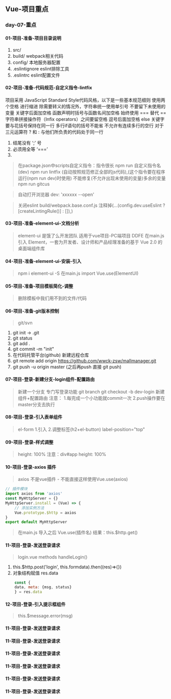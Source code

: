 ## Vue-项目重点

### day-07-重点

#### 01-项目-准备-项目目录说明
1. src/
2. build/ webpack相关代码
3. config/ 本地服务器配置
4. .eslintignore eslint排除工具
5. .eslintrc eslint配置文件
#### 02-项目-准备-代码规范-自定义指令-lintfix
项目采用 JavaScript Standard Style代码风格，以下是一些基本规范细则
    使用两个空格 进行缩进
    除需要转义的情况外，字符串统一使用单引号
    不要留下未使用的变量
    关键字后面加空格
    函数声明时括号与函数名间加空格
    始终使用 === 替代 ==
    字符串拼接操作符（Infix operators）之间要留空格
    逗号后面加空格
    else 关键字要与花括号保持在同一行
    多行if语句的括号不能省
    不允许有连续多行的空行
    对于三元运算符 ? 和 : 与他们所负责的代码处于同一行
1. 结尾没有 ‘;’ 号
2. 必须用全等 ‘===’
3. 

> 在package.json中scripts自定义指令：指令很长
> npm run 自定义指令名(dev)
> npm run lintfix (自动按照规范修正全部的js代码),(这个指令要在程序运行(npm run dev)时使用)
    不能修复(不允许出现未使用的变量)多余的变量
> npm run gitcus

> 自动打开浏览器 dev: 'xxxxxx --open'

> 关闭eslint build/webpack.base.conf.js 注释掉(...(config.dev.useEslint ? [createLintingRule()] : []),)

#### 03-项目-准备-element-ui-文档分析
> element-ui 是饿了么开发团队
> 适用于vue项目-PC端项目
> DDFE
> 在main.js引入
> Element，一套为开发者、设计师和产品经理准备的基于 Vue 2.0 的桌面端组件库

#### 04-项目-准备-element-ui-安装-引入
> npm i element-ui -S
> 在main.js import
> Vue.use(ElementUI)

#### 05-项目-准备-项目模板简化-调整
> 删除模板中我们用不到的文件/代码

#### 06-项目-准备-git版本控制
> git/svn
1. git init -> .git
2. git status
3. git add .
4. git commit -m "init"
5. 在代码托管平台(github) 新建远程仓库
7. git remote add origin https://github.com/wwck-zsw/mallmanager.git
8. git push -u origin master (之后再push 直接 git push)

#### 07-项目-登录-新建分支-login组件-配置路由
> 新建一个分支 专门写登录功能
> git branch
> git checkout -b dev-login
> 新建组件+配置路由
> 注意：
    1.每完成一个小功能就commit一次
    2.push操作要在master分支去执行

#### 08-项目-登录-引入表单组件
> el-form
    1.引入
    2.调整标签(h2+el-button)
> label-position="top"

#### 09-项目-登录-样式调整
> height: 100%
> 注意：div#app height: 100%

#### 10-项目-登录-axios 插件
> axios 不是vue插件 - 不能直接这样使用Vue.use(axios)
```js
// 插件模块
import axios from 'axios'
const MyHttpServer = {}
MyHttpServer.install = (Vue) => {
    // 添加实例方法
    Vue.prototype.$http = axios
}
export default MyHttpServer
```
> 在main.js 导入之后 Vue.use(插件名)
> 结果：this.$http.get()

#### 11-项目-登录-发送登录请求
> login.vue methods handleLogin()
1. this.$http.post('login', this.formdata).then((res)=>{})
2. 对象结构赋值 res.data
```js
    const {
    data, meta: {msg, status}
    } = res.data
```

#### 12-项目-登录-引入提示框组件
> this.$message.error(msg)

#### 11-项目-登录-发送登录请求
#### 11-项目-登录-发送登录请求
#### 11-项目-登录-发送登录请求
#### 11-项目-登录-发送登录请求
#### 11-项目-登录-发送登录请求
#### 11-项目-登录-发送登录请求
